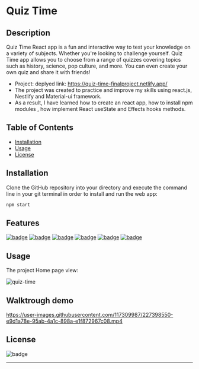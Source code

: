 # Quiz Time

## Description

Quiz Time React app is a fun and interactive way to test your knowledge on a variety of subjects. Whether you're looking to challenge yourself. Quiz Time app allows you to choose from a range of quizzes covering topics such as history, science, pop culture, and more. You can even create your own quiz and share it with friends!

- Project: deplyed link: https://quiz-time-finalproject.netlify.app/
- The project was created to practice and improve my skills using react.js, Nestlify and Material-ui framework.
- As a result, I have learned how to create an react app, how to install npm modules , how implement React useState and Effects hooks methods.

## Table of Contents

- [Installation](#installation)
- [Usage](#usage)
- [License](#license)

## Installation 

Clone the GitHub repository into your directory and execute the command line in your git terminal in order to install and run the web app:

```bash
npm start
```

## Features

[![badge](https://img.shields.io/badge/React-blue)][1]
[![badge](https://img.shields.io/badge/Node.js-yellowgreen)][2]
[![badge](https://img.shields.io/badge/npm-yellow)][3]
[![badge](https://img.shields.io/badge/Ntml-orange)][4]
[![badge](https://img.shields.io/badge/Css-blue)][5]
[![badge](https://img.shields.io/badge/Material-Ui-brightgreen)][6]

[1]: https://reactjs.org/docs/getting-started.html
[2]: https://nodejs.org/en/
[3]: https://www.npmjs.com/
[4]: https://www.w3schools.com/html
[5]: https://www.w3schools.com/css
[6]: https://mui.com/


## Usage

The project Home page view:

![quiz-time](https://user-images.githubusercontent.com/117309987/227396850-5704898f-accd-47a6-bc84-a03dce3c0c00.png)
   
## Walktrough demo

https://user-images.githubusercontent.com/117309987/227398550-e9d1a78e-95ab-4a1c-898a-e1f872967c08.mp4

## License

![badge](https://img.shields.io/badge/license-MIT-brightgreen)

---

